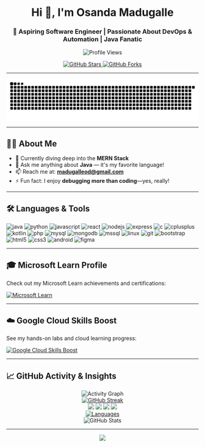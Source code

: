 <h1 align="center">Hi 👋, I'm Osanda Madugalle</h1>
<h3 align="center">🚀 Aspiring Software Engineer | Passionate About DevOps & Automation | Java Fanatic</h3>

<div align="center">
  <!-- Visitors Counter -->
  <img src="https://komarev.com/ghpvc/?username=osandamadugalle&style=for-the-badge" alt="Profile Views" />
</div>

<!-- 🏆 Trophy section (official fallback badge) -->
<p align="center">
  <a href="https://github.com/osandamadugalle">
    <div align="center">
      <img src="https://img.shields.io/github/stars/osandamadugalle?style=social" alt="GitHub Stars" />
      <img src="https://img.shields.io/github/forks/osandamadugalle/osandamadugalle?style=social" alt="GitHub Forks" />
    </div>
  </a>
</p>

---

<p align="center">
  <img src="https://github.com/7oSkaaa/7oSkaaa/blob/output/github-contribution-grid-snake.svg" alt="Snake Game" />
</p>

---

## 👨‍💻 About Me

 - 🌱 Currently diving deep into the **MERN Stack** 
- 💬 Ask me anything about **Java** — it's my favorite language!
- 📫 Reach me at: **madugalleod@gmail.com**
- ⚡ Fun fact: I enjoy **debugging more than coding**—yes, really!

---

## 🛠️ Languages & Tools

<div align="left">
  <img src="https://cdn.jsdelivr.net/gh/devicons/devicon/icons/java/java-original.svg" alt="java" width="40" height="40"/>
  <img src="https://cdn.jsdelivr.net/gh/devicons/devicon/icons/python/python-original.svg" alt="python" width="40" height="40"/>
  <img src="https://cdn.jsdelivr.net/gh/devicons/devicon/icons/javascript/javascript-original.svg" alt="javascript" width="40" height="40"/>
  <img src="https://cdn.jsdelivr.net/gh/devicons/devicon/icons/react/react-original-wordmark.svg" alt="react" width="40" height="40"/>
  <img src="https://cdn.jsdelivr.net/gh/devicons/devicon/icons/nodejs/nodejs-original-wordmark.svg" alt="nodejs" width="40" height="40"/>
  <img src="https://cdn.jsdelivr.net/gh/devicons/devicon/icons/express/express-original-wordmark.svg" alt="express" width="40" height="40"/>
  <img src="https://cdn.jsdelivr.net/gh/devicons/devicon/icons/c/c-original.svg" alt="c" width="40" height="40"/>
  <img src="https://cdn.jsdelivr.net/gh/devicons/devicon/icons/cplusplus/cplusplus-original.svg" alt="cplusplus" width="40" height="40"/>
  <img src="https://cdn.jsdelivr.net/gh/devicons/devicon/icons/kotlin/kotlin-original.svg" alt="kotlin" width="40" height="40"/>
  <img src="https://cdn.jsdelivr.net/gh/devicons/devicon/icons/php/php-original.svg" alt="php" width="40" height="40"/>
  <img src="https://cdn.jsdelivr.net/gh/devicons/devicon/icons/mysql/mysql-original-wordmark.svg" alt="mysql" width="40" height="40"/>
  <img src="https://cdn.jsdelivr.net/gh/devicons/devicon/icons/mongodb/mongodb-original-wordmark.svg" alt="mongodb" width="40" height="40"/>
  <img src="https://cdn.jsdelivr.net/gh/devicons/devicon/icons/microsoftsqlserver/microsoftsqlserver-plain.svg" alt="mssql" width="40" height="40"/>
  <img src="https://cdn.jsdelivr.net/gh/devicons/devicon/icons/linux/linux-original.svg" alt="linux" width="40" height="40"/>
  <img src="https://cdn.jsdelivr.net/gh/devicons/devicon/icons/git/git-original.svg" alt="git" width="40" height="40"/>
  <img src="https://cdn.jsdelivr.net/gh/devicons/devicon/icons/bootstrap/bootstrap-plain-wordmark.svg" alt="bootstrap" width="40" height="40"/>
  <img src="https://cdn.jsdelivr.net/gh/devicons/devicon/icons/html5/html5-original-wordmark.svg" alt="html5" width="40" height="40"/>
  <img src="https://cdn.jsdelivr.net/gh/devicons/devicon/icons/css3/css3-original-wordmark.svg" alt="css3" width="40" height="40"/>
  <img src="https://cdn.jsdelivr.net/gh/devicons/devicon/icons/android/android-original-wordmark.svg" alt="android" width="40" height="40"/>
  <img src="https://www.vectorlogo.zone/logos/figma/figma-icon.svg" alt="figma" width="40" height="40"/>
</div>

---

## 🎓 Microsoft Learn Profile

Check out my Microsoft Learn achievements and certifications:

[![Microsoft Learn](https://img.shields.io/badge/Microsoft%20Learn-View%20Profile-blue?style=for-the-badge&logo=microsoft)](https://learn.microsoft.com/users/osandamadugalle/)

---

## ☁️ Google Cloud Skills Boost

See my hands-on labs and cloud learning progress:

[![Google Cloud Skills Boost](https://img.shields.io/badge/Google%20Cloud-Skills%20Boost-4285F4?style=for-the-badge&logo=googlecloud&logoColor=white)](https://www.cloudskillsboost.google/public_profiles/723b25a3-cabd-40d5-86e4-2884fcf383e5)

---

## 📈 GitHub Activity & Insights

<div align="center">
  <!-- Activity Graph -->
  <img src="https://github-readme-activity-graph.vercel.app/graph?username=osandamadugalle&theme=github-compact" alt="Activity Graph" />
</div>

<div align="center">
  <!-- Streak Chart fallback: shows badge if image fails -->
  <a href="https://github.com/osandamadugalle">
    <img src="https://github-readme-streak-stats.herokuapp.com/?user=osandamadugalle&theme=dark" alt="GitHub Streak" onerror="this.onerror=null;this.src='https://img.shields.io/badge/GitHub%20Streak-View%20on%20profile-blue?style=for-the-badge';" />
  </a>
</div>

<div align="center">
  <!-- Profile Summary Cards (modern chart) -->
  <img src="https://github-profile-summary-cards.vercel.app/api/cards/profile-details?username=osandamadugalle&theme=github_dark" />
  <img src="https://github-profile-summary-cards.vercel.app/api/cards/repos-per-language?username=osandamadugalle&theme=github_dark" />
  <img src="https://github-profile-summary-cards.vercel.app/api/cards/most-commit-language?username=osandamadugalle&theme=github_dark" />
  <img src="https://github-profile-summary-cards.vercel.app/api/cards/productive-time?username=osandamadugalle&theme=github_dark&utcOffset=8" />
</div>

<div align="center">
  <!-- GitHub Languages Pie Chart (fallback to compact layout if pie breaks) -->
  <a href="https://github.com/osandamadugalle">
    <img src="https://github-readme-stats.vercel.app/api/top-langs/?username=osandamadugalle&layout=compact&theme=dark" alt="Languages" />
  </a>
</div>

<div align="center">
  <!-- GitHub Stats Card -->
  <img src="https://github-readme-stats.vercel.app/api?username=osandamadugalle&show_icons=true&locale=en&theme=dark" alt="GitHub Stats" />
</div>

---

<p align="center">
  <img src="https://raw.githubusercontent.com/Trilokia/Trilokia/379277808c61ef204768a61bbc5d25bc7798ccf1/bottom_header.svg" />
</p>
